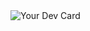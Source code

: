 <img src="https://api.daily.dev/devcards/adebdd441c5a4481865db8d2cd3c5448.png?r=fz6" class="absolute block inset-0 w-full h-full m-auto object-cover" alt="Your Dev Card">
